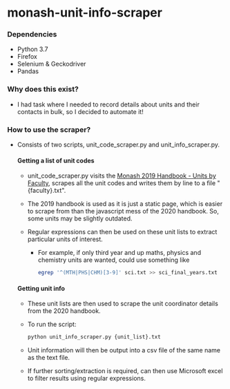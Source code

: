 # monash-unit-info-scraper

### Dependencies

* Python 3.7
* Firefox
* Selenium & Geckodriver
* Pandas

### Why does this exist? 

* I had task where I needed to record details about units and their contacts in bulk, so I decided to automate it!

### How to use the scraper?

* Consists of two scripts, unit_code_scraper.py and unit_info_scraper.py.

  #### Getting a list of unit codes

  * unit_code_scraper.py visits the [Monash 2019 Handbook - Units by Faculty](https://www3.monash.edu/pubs/2019handbooks/units/index-byfaculty.html), scrapes all the unit codes and writes them by line to a file "{faculty}.txt". 

  * The 2019 handbook is used as it is just a static page, which is easier to scrape from than the javascript mess of the 2020 handbook. So, some units may be slightly outdated. 

  * Regular expressions can then be used on these unit lists to extract particular units of interest.

    * For example, if only third year and up maths, physics and chemistry units are wanted, could use something like 

      ```bash
      egrep '^(MTH|PHS|CHM)[3-9]' sci.txt >> sci_final_years.txt
      ```

  #### Getting unit info

  * These unit lists are then used to scrape the unit coordinator details from the 2020 handbook. 

  * To run the script:

    ```bash
    python unit_info_scraper.py {unit_list}.txt 
    ```

  * Unit information will then be output into a csv file of the same name as the text file. 

  * If further sorting/extraction is required, can then use Microsoft excel to filter results using regular expressions.